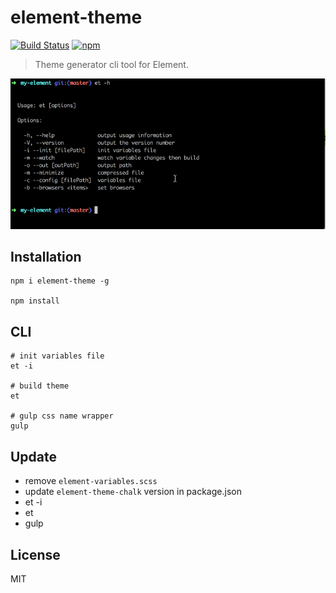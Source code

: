 # element-theme
[![Build Status](https://travis-ci.org/ElementUI/element-theme.svg?branch=master)](https://travis-ci.org/ElementUI/element-theme)
[![npm](https://img.shields.io/npm/v/element-theme.svg)](https://www.npmjs.com/package/element-theme)

> Theme generator cli tool for Element.

![](./media/element.gif)

## Installation
```shell
npm i element-theme -g

npm install
```


## CLI
```shell
# init variables file
et -i

# build theme
et

# gulp css name wrapper
gulp

```

## Update
- remove `element-variables.scss`
- update `element-theme-chalk` version in package.json
- et -i
- et
- gulp

## License
MIT
